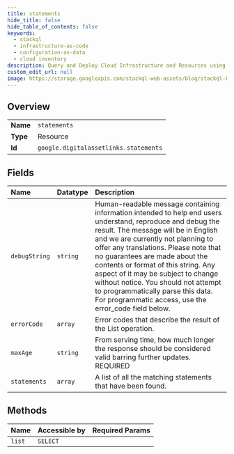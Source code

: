 ```yaml
---
title: statements
hide_title: false
hide_table_of_contents: false
keywords:
  - stackql
  - infrastructure-as-code
  - configuration-as-data
  - cloud inventory
description: Query and Deploy Cloud Infrastructure and Resources using SQL
custom_edit_url: null
image: https://storage.googleapis.com/stackql-web-assets/blog/stackql-blog-post-featured-image.png
---
```

  
    

## Overview
<table><tbody>
<tr><td><b>Name</b></td><td><code>statements</code></td></tr>
<tr><td><b>Type</b></td><td>Resource</td></tr>
<tr><td><b>Id</b></td><td><code>google.digitalassetlinks.statements</code></td></tr>
</tbody></table>

## Fields
| Name | Datatype | Description |
|:-----|:---------|:------------|
| `debugString` | `string` | Human-readable message containing information intended to help end users understand, reproduce and debug the result. The message will be in English and we are currently not planning to offer any translations. Please note that no guarantees are made about the contents or format of this string. Any aspect of it may be subject to change without notice. You should not attempt to programmatically parse this data. For programmatic access, use the error_code field below. |
| `errorCode` | `array` | Error codes that describe the result of the List operation. |
| `maxAge` | `string` | From serving time, how much longer the response should be considered valid barring further updates. REQUIRED |
| `statements` | `array` | A list of all the matching statements that have been found. |
## Methods
| Name | Accessible by | Required Params |
|:-----|:--------------|:----------------|
| `list` | `SELECT` |  |
